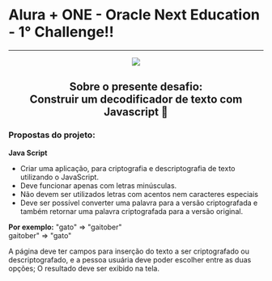 # Alura + ONE - Oracle Next Education - 1° Challenge!!

<hr>

<div align="center">
 <img  src="https://ci6.googleusercontent.com/proxy/_FqrpS13v6_P7KG90XAe9MA1qW9dcttw1XeCwsVsZpBst6EEvjvrx233qaQLTYg2F0Ti0bfLYp8FULu_8miLTxsEArC4vxifefkUBrtSLE6yz0u0ykWTYrK4x0aV03VVoFB_4Duc2pzbZvnInAad9G3e=s0-d-e1-ft#https://userimg-bee.customeriomail.com/images/client-env-113071/Slura%20challenges%20Footer.png" />
</div>

<h2 align ="center">Sobre o presente desafio: <br>
Construir um decodificador de texto com Javascript 👾</h2>

### Propostas do projeto:
**Java Script**
- Criar uma aplicação, para criptografia e descriptografia de texto utilizando o JavaScript.
- Deve funcionar apenas com letras minúsculas.
- Não devem ser utilizados letras com acentos nem caracteres especiais
- Deve ser possível converter uma palavra para a versão criptografada e também retornar uma palavra criptografada para a versão original.

**Por exemplo:**
"gato" => "gaitober"  
gaitober" => "gato"

A página deve ter campos para inserção do texto a ser criptografado ou descriptografado, e a pessoa usuária deve poder escolher entre as duas opções; 
O resultado deve ser exibido na tela.
